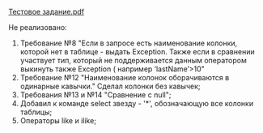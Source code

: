 [Тестовое задание.pdf](https://disk.yandex.ru/i/xIbh29RVktbiLg)

Не реализовано:
1) Требование №8 "Если в запросе есть наименование колонки, которой нет в таблице -
   выдать Exception. Также если в сравнении участвует тип, который не поддерживается данным оператором выкинуть также Exception ( например ‘lastName’>10"
2) Требование №12 "Наименование колонок оборачиваются в одинарные
   кавычки." Сделал колонки без кавычек;
3) Требования №13 и №14 "Сравнение с null";
4) Добавил к команде select звезду - '*', обозначающую все колонки таблицы;
5) Операторы like и ilike;